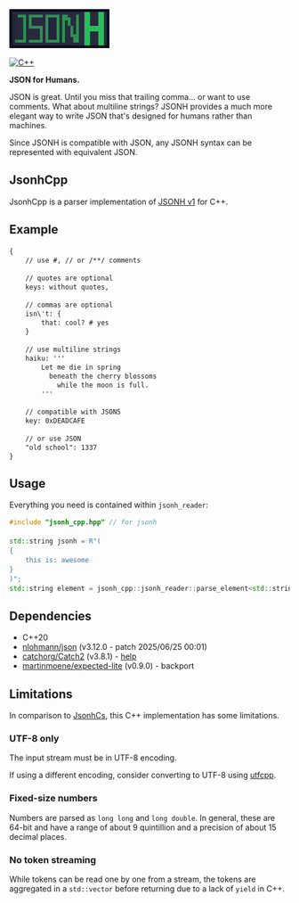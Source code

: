 <img src="https://github.com/jsonh-org/Jsonh/blob/main/IconUpscaled.png?raw=true" width=180>

[![C++](https://img.shields.io/github/release/jsonh-org/JsonhCpp.svg?style=flat-square&label=c%2b%2b)](https://github.com/jsonh-org/JsonhCpp/releases)

**JSON for Humans.**

JSON is great. Until you miss that trailing comma... or want to use comments. What about multiline strings?
JSONH provides a much more elegant way to write JSON that's designed for humans rather than machines.

Since JSONH is compatible with JSON, any JSONH syntax can be represented with equivalent JSON.

## JsonhCpp

JsonhCpp is a parser implementation of [JSONH v1](https://github.com/jsonh-org/Jsonh) for C++.

## Example

```jsonh
{
    // use #, // or /**/ comments
    
    // quotes are optional
    keys: without quotes,

    // commas are optional
    isn\'t: {
        that: cool? # yes
    }

    // use multiline strings
    haiku: '''
        Let me die in spring
          beneath the cherry blossoms
            while the moon is full.
        '''
    
    // compatible with JSON5
    key: 0xDEADCAFE

    // or use JSON
    "old school": 1337
}
```

## Usage

Everything you need is contained within `jsonh_reader`:

```cpp
#include "jsonh_cpp.hpp" // for jsonh

std::string jsonh = R"(
{
    this is: awesome
}
)";
std::string element = jsonh_cpp::jsonh_reader::parse_element<std::string>(jsonh).value();
```

## Dependencies

- C++20
- [nlohmann/json](https://github.com/nlohmann/json) (v3.12.0 - patch 2025/06/25 00:01)
- [catchorg/Catch2](https://github.com/catchorg/Catch2) (v3.8.1) - [help](https://stackoverflow.com/a/78804393)
- [martinmoene/expected-lite](https://github.com/martinmoene/expected-lite) (v0.9.0) - backport

## Limitations

In comparison to [JsonhCs](https://github.com/jsonh-org/Jsonhcs), this C++ implementation has some limitations.

### UTF-8 only

The input stream must be in UTF-8 encoding.

If using a different encoding, consider converting to UTF-8 using [utfcpp](https://github.com/nemtrif/utfcpp).

### Fixed-size numbers

Numbers are parsed as `long long` and `long double`.
In general, these are 64-bit and have a range of about 9 quintillion and a precision of about 15 decimal places.

### No token streaming

While tokens can be read one by one from a stream, the tokens are aggregated in a `std::vector`
before returning due to a lack of `yield` in C++.